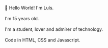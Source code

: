 👋 Hello World! I'm Luís. <br> <br>
I'm 15 years old. <br> <br>
I'm a student, lover and admirer of technology. <br> <br>
Code in HTML, CSS and Javascript.
